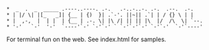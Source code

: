 ```
*  _  .  _  _____ .----..----. .-.   .-..-..-. .-.  .--.  .-.   
* | |/ \| |[_   _]| {__ | {)  }| .`-'. ||~|| .`| | / {} \ | |   
* |  ,-,  |  | |  | {__ | .-. \| |\ /| || || |\  |/  /\  \| `--.
* '-'   `-'  '-'  `----'`-' `-'`-' ` `-'`-'`-' `-'`-'  `-'`----'
```

For terminal fun on the web.
See index.html for samples.
